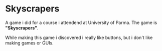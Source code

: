 # Skyscrapers

A game i did for a course i attendend at University of Parma.
The game is <b>"Skyscrapers"</b>.

While making this game i discovered i really like buttons, but i don't like making games or GUIs.
